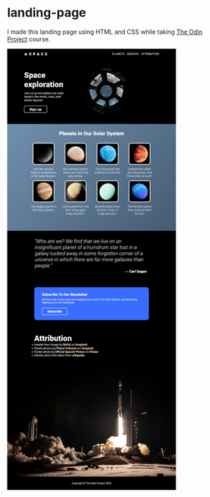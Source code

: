# landing-page

I made this landing page using HTML and CSS while taking [The Odin Project](https://www.theodinproject.com/) course.

![](images/demo.png)